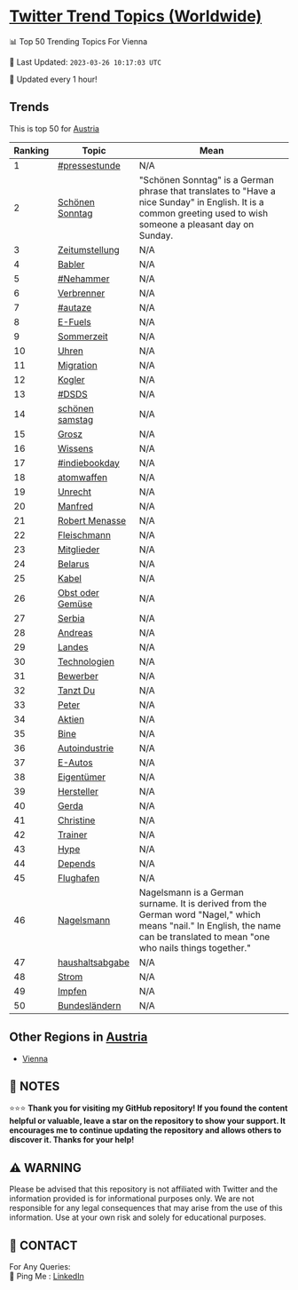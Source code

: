 [Twitter Trend Topics (Worldwide)](https://github.com/ErcinDedeoglu/Twitter-Trend-Topics)
==========


📊 Top 50 Trending Topics For Vienna

📆 Last Updated: `2023-03-26 10:17:03 UTC`

🔧 Updated every 1 hour!


## Trends

This is top 50 for [Austria](</Austria>)

| Ranking | Topic | Mean |
| ------- | ------------ | ------------ |
| 1 | [#pressestunde](http://twitter.com/search?q=%23pressestunde) | N/A |
| 2 | [Schönen Sonntag](http://twitter.com/search?q=Sch%c3%b6nen+Sonntag) | "Schönen Sonntag" is a German phrase that translates to "Have a nice Sunday" in English. It is a common greeting used to wish someone a pleasant day on Sunday. |
| 3 | [Zeitumstellung](http://twitter.com/search?q=Zeitumstellung) | N/A |
| 4 | [Babler](http://twitter.com/search?q=Babler) | N/A |
| 5 | [#Nehammer](http://twitter.com/search?q=%23Nehammer) | N/A |
| 6 | [Verbrenner](http://twitter.com/search?q=Verbrenner) | N/A |
| 7 | [#autaze](http://twitter.com/search?q=%23autaze) | N/A |
| 8 | [E-Fuels](http://twitter.com/search?q=E-Fuels) | N/A |
| 9 | [Sommerzeit](http://twitter.com/search?q=Sommerzeit) | N/A |
| 10 | [Uhren](http://twitter.com/search?q=Uhren) | N/A |
| 11 | [Migration](http://twitter.com/search?q=Migration) | N/A |
| 12 | [Kogler](http://twitter.com/search?q=Kogler) | N/A |
| 13 | [#DSDS](http://twitter.com/search?q=%23DSDS) | N/A |
| 14 | [schönen samstag](http://twitter.com/search?q=sch%c3%b6nen+samstag) | N/A |
| 15 | [Grosz](http://twitter.com/search?q=Grosz) | N/A |
| 16 | [Wissens](http://twitter.com/search?q=Wissens) | N/A |
| 17 | [#indiebookday](http://twitter.com/search?q=%23indiebookday) | N/A |
| 18 | [atomwaffen](http://twitter.com/search?q=atomwaffen) | N/A |
| 19 | [Unrecht](http://twitter.com/search?q=Unrecht) | N/A |
| 20 | [Manfred](http://twitter.com/search?q=Manfred) | N/A |
| 21 | [Robert Menasse](http://twitter.com/search?q=Robert+Menasse) | N/A |
| 22 | [Fleischmann](http://twitter.com/search?q=Fleischmann) | N/A |
| 23 | [Mitglieder](http://twitter.com/search?q=Mitglieder) | N/A |
| 24 | [Belarus](http://twitter.com/search?q=Belarus) | N/A |
| 25 | [Kabel](http://twitter.com/search?q=Kabel) | N/A |
| 26 | [Obst oder Gemüse](http://twitter.com/search?q=Obst+oder+Gem%c3%bcse) | N/A |
| 27 | [Serbia](http://twitter.com/search?q=Serbia) | N/A |
| 28 | [Andreas](http://twitter.com/search?q=Andreas) | N/A |
| 29 | [Landes](http://twitter.com/search?q=Landes) | N/A |
| 30 | [Technologien](http://twitter.com/search?q=Technologien) | N/A |
| 31 | [Bewerber](http://twitter.com/search?q=Bewerber) | N/A |
| 32 | [Tanzt Du](http://twitter.com/search?q=Tanzt+Du) | N/A |
| 33 | [Peter](http://twitter.com/search?q=Peter) | N/A |
| 34 | [Aktien](http://twitter.com/search?q=Aktien) | N/A |
| 35 | [Bine](http://twitter.com/search?q=Bine) | N/A |
| 36 | [Autoindustrie](http://twitter.com/search?q=Autoindustrie) | N/A |
| 37 | [E-Autos](http://twitter.com/search?q=E-Autos) | N/A |
| 38 | [Eigentümer](http://twitter.com/search?q=Eigent%c3%bcmer) | N/A |
| 39 | [Hersteller](http://twitter.com/search?q=Hersteller) | N/A |
| 40 | [Gerda](http://twitter.com/search?q=Gerda) | N/A |
| 41 | [Christine](http://twitter.com/search?q=Christine) | N/A |
| 42 | [Trainer](http://twitter.com/search?q=Trainer) | N/A |
| 43 | [Hype](http://twitter.com/search?q=Hype) | N/A |
| 44 | [Depends](http://twitter.com/search?q=Depends) | N/A |
| 45 | [Flughafen](http://twitter.com/search?q=Flughafen) | N/A |
| 46 | [Nagelsmann](http://twitter.com/search?q=Nagelsmann) | Nagelsmann is a German surname. It is derived from the German word "Nagel," which means "nail." In English, the name can be translated to mean "one who nails things together." |
| 47 | [haushaltsabgabe](http://twitter.com/search?q=haushaltsabgabe) | N/A |
| 48 | [Strom](http://twitter.com/search?q=Strom) | N/A |
| 49 | [Impfen](http://twitter.com/search?q=Impfen) | N/A |
| 50 | [Bundesländern](http://twitter.com/search?q=Bundesl%c3%a4ndern) | N/A |



## Other Regions in [Austria](</Austria>)

* [Vienna](</Austria/Vienna.md>)



## 📝 NOTES

⭐⭐⭐ **Thank you for visiting my GitHub repository! If you found the content helpful or valuable, leave a star on the repository to show your support. It encourages me to continue updating the repository and allows others to discover it. Thanks for your help!**


## ⚠️ WARNING

Please be advised that this repository is not affiliated with Twitter and the information provided is for informational purposes only. We are not responsible for any legal consequences that may arise from the use of this information. Use at your own risk and solely for educational purposes.


## 📨 CONTACT

 For Any Queries:  
            🏓 Ping Me : [LinkedIn](https://www.linkedin.com/in/ercindedeoglu/)
